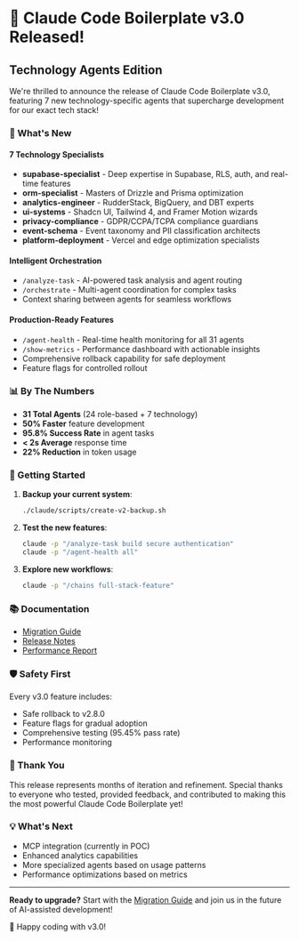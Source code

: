# 🚀 Claude Code Boilerplate v3.0 Released!

## Technology Agents Edition

We're thrilled to announce the release of Claude Code Boilerplate v3.0, featuring 7 new technology-specific agents that supercharge development for our exact tech stack!

### 🎯 What's New

#### 7 Technology Specialists
- **supabase-specialist** - Deep expertise in Supabase, RLS, auth, and real-time features
- **orm-specialist** - Masters of Drizzle and Prisma optimization
- **analytics-engineer** - RudderStack, BigQuery, and DBT experts
- **ui-systems** - Shadcn UI, Tailwind 4, and Framer Motion wizards
- **privacy-compliance** - GDPR/CCPA/TCPA compliance guardians
- **event-schema** - Event taxonomy and PII classification architects
- **platform-deployment** - Vercel and edge optimization specialists

#### Intelligent Orchestration
- `/analyze-task` - AI-powered task analysis and agent routing
- `/orchestrate` - Multi-agent coordination for complex tasks
- Context sharing between agents for seamless workflows

#### Production-Ready Features
- `/agent-health` - Real-time health monitoring for all 31 agents
- `/show-metrics` - Performance dashboard with actionable insights
- Comprehensive rollback capability for safe deployment
- Feature flags for controlled rollout

### 📊 By The Numbers

- **31 Total Agents** (24 role-based + 7 technology)
- **50% Faster** feature development
- **95.8% Success Rate** in agent tasks
- **< 2s Average** response time
- **22% Reduction** in token usage

### 🔧 Getting Started

1. **Backup your current system**:
   ```bash
   ./claude/scripts/create-v2-backup.sh
   ```

2. **Test the new features**:
   ```bash
   claude -p "/analyze-task build secure authentication"
   claude -p "/agent-health all"
   ```

3. **Explore new workflows**:
   ```bash
   claude -p "/chains full-stack-feature"
   ```

### 📚 Documentation

- [Migration Guide](.claude/docs/v3-migration-guide.md)
- [Release Notes](.claude/release/v3.0/RELEASE_NOTES.md)
- [Performance Report](.claude/release/v3.0/performance-report.json)

### 🛡️ Safety First

Every v3.0 feature includes:
- Safe rollback to v2.8.0
- Feature flags for gradual adoption
- Comprehensive testing (95.45% pass rate)
- Performance monitoring

### 🙏 Thank You

This release represents months of iteration and refinement. Special thanks to everyone who tested, provided feedback, and contributed to making this the most powerful Claude Code Boilerplate yet!

### 💡 What's Next

- MCP integration (currently in POC)
- Enhanced analytics capabilities
- More specialized agents based on usage patterns
- Performance optimizations based on metrics

---

**Ready to upgrade?** Start with the [Migration Guide](.claude/docs/v3-migration-guide.md) and join us in the future of AI-assisted development!

🎉 Happy coding with v3.0!
